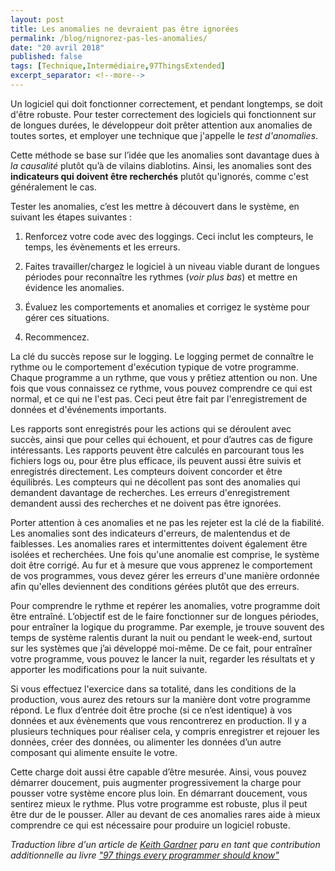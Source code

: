 ```yaml
---
layout: post
title: Les anomalies ne devraient pas être ignorées
permalink: /blog/nignorez-pas-les-anomalies/
date: "20 avril 2018"
published: false
tags: [Technique,Intermédiaire,97ThingsExtended]
excerpt_separator: <!--more-->
---
```

Un logiciel qui doit fonctionner correctement, et pendant longtemps, se doit d'être robuste. Pour tester correctement des logiciels qui fonctionnent sur de longues durées, le développeur doit prêter attention aux anomalies de toutes sortes, et employer une technique que j'appelle le <i>test d'anomalies</i>.

Cette méthode se base sur l’idée que les anomalies sont davantage dues à <i>la causalité</i> plutôt qu’à de vilains diablotins. Ainsi, les anomalies sont des <strong>indicateurs qui doivent être recherchés</strong> plutôt qu'ignorés, comme c'est généralement le cas.

Tester les anomalies, c’est les mettre à découvert dans le système, en suivant les étapes suivantes :

1. Renforcez votre code avec des loggings. Ceci inclut les compteurs, le temps, les évènements et les erreurs.

2. Faites travailler/chargez le logiciel à un niveau viable durant de longues périodes pour reconnaître les rythmes (<i>voir plus bas</i>) et mettre en évidence les anomalies.

3. Évaluez les comportements et anomalies et corrigez le système pour gérer ces situations.

4. Recommencez.

La clé du succès repose sur le logging. Le logging permet de connaître le rythme ou le comportement d'exécution typique de votre programme. Chaque programme a un rythme, que vous y prêtiez attention ou non. Une fois que vous connaissez ce rythme, vous pouvez comprendre ce qui est normal, et ce qui ne l'est pas. Ceci peut être fait par l'enregistrement de données et d'événements importants.

Les rapports sont enregistrés pour les actions qui se déroulent avec succès, ainsi que pour celles qui échouent, et pour d’autres cas de figure intéressants. Les rapports peuvent être calculés en parcourant tous les fichiers logs ou, pour être plus efficace, ils peuvent aussi être suivis et enregistrés directement. Les compteurs doivent concorder et être équilibrés. Les compteurs qui ne décollent pas sont des anomalies qui demandent davantage de recherches. Les erreurs d'enregistrement demandent aussi des recherches et ne doivent pas être ignorées.

Porter attention à ces anomalies et ne pas les rejeter est la clé de la fiabilité. Les anomalies sont des indicateurs d'erreurs, de malentendus et de faiblesses. Les anomalies rares et intermittentes doivent également être isolées et recherchées. Une fois qu'une anomalie est comprise, le système doit être corrigé. Au fur et à mesure que vous apprenez le comportement de vos programmes, vous devez gérer les erreurs d'une manière ordonnée afin qu'elles deviennent des conditions gérées plutôt que des erreurs.

Pour comprendre le rythme et repérer les anomalies, votre programme doit être entraîné. L’objectif est de le faire fonctionner sur de longues périodes, pour entraîner la logique du programme. Par exemple, je trouve souvent des temps de système ralentis durant la nuit ou pendant le week-end, surtout sur les systèmes que j’ai développé moi-même. De ce fait, pour entraîner votre programme, vous pouvez le lancer la nuit, regarder les résultats et y apporter les modifications pour la nuit suivante.

Si vous effectuez l'exercice dans sa totalité, dans les conditions de la production, vous aurez des retours sur la manière dont votre programme répond. Le flux d’entrée doit être proche (si ce n’est identique) à vos données et aux évènements que vous rencontrerez en production. Il y a plusieurs techniques pour réaliser cela, y compris enregistrer et rejouer les données, créer des données, ou alimenter les données d’un autre composant qui alimente ensuite le votre.

Cette charge doit aussi être capable d’être mesurée. Ainsi, vous pouvez démarrer doucement, puis augmenter progressivement la charge pour pousser votre système encore plus loin. En démarrant doucement, vous sentirez mieux le rythme. Plus votre programme est robuste, plus il peut être dur de le pousser. Aller au devant de ces anomalies rares aide à mieux comprendre ce qui est nécessaire pour produire un logiciel robuste.

<p>
  <i>
    Traduction libre d'un article de <a href="http://programmer.97things.oreilly.com/wiki/index.php/Keith_Gardner">Keith Gardner</a> paru en tant que contribution additionnelle au livre <a href="http://programmer.97things.oreilly.com/wiki/index.php/97_Things_Every_Programmer_Should_Know">"97 things every programmer should know"</a>
  </i>
</p>
